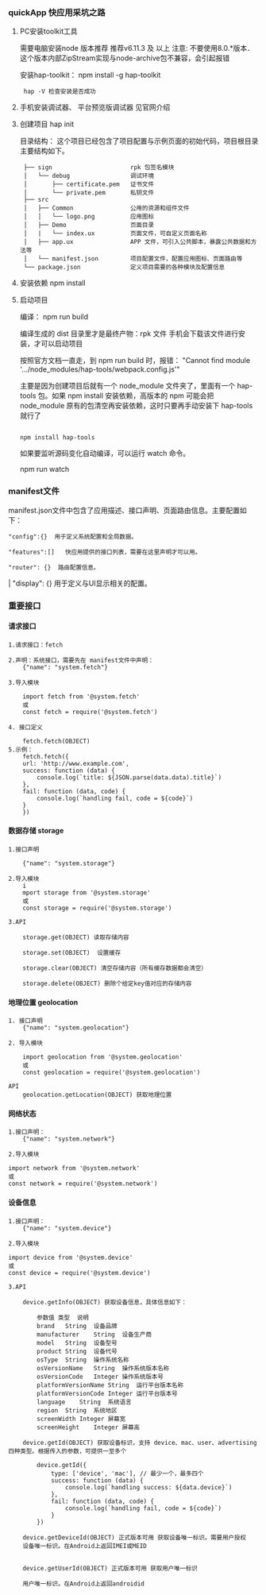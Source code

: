 ### quickApp 快应用采坑之路

1. PC安装toolkit工具

    需要电脑安装node 版本推荐 推荐v6.11.3 及 以上
    注意: 不要使用8.0.*版本．这个版本内部ZipStream实现与node-archive包不兼容，会引起报错

    安装hap-toolkit：
        npm install -g hap-toolkit
        
        hap -V 检查安装是否成功
    
2. 手机安装调试器、 平台预览版调试器 见官网介绍


3. 创建项目
    hap init <ProjectName>

    
    目录结构： 这个项目已经包含了项目配置与示例页面的初始代码，项目根目录主要结构如下。
    
        ├── sign                      rpk 包签名模块
        │   └── debug                 调试环境
        │       ├── certificate.pem   证书文件
        │       └── private.pem       私钥文件
        ├── src
        │   ├── Common                公用的资源和组件文件
        │   │   └── logo.png          应用图标
        │   ├── Demo                  页面目录
        │   |   └── index.ux          页面文件，可自定义页面名称
        │   ├── app.ux                APP 文件，可引入公共脚本，暴露公共数据和方法等
        │   └── manifest.json         项目配置文件，配置应用图标、页面路由等
        └── package.json              定义项目需要的各种模块及配置信息

4. 安装依赖
    npm install

5. 启动项目 

    编译：
        npm run build
    
    编译生成的 dist 目录里才是最终产物：rpk 文件 手机会下载该文件进行安装，才可以启动项目 


    按照官方文档一直走，到 npm run build 时，报错： "Cannot find module '.../node_modules/hap-tools/webpack.config.js'"

    主要是因为创建项目后就有一个 node_module 文件夹了，里面有一个 hap-tools 包。如果 npm install 安装依赖，高版本的 npm 可能会把 node_module 原有的包清空再安装依赖，这时只要再手动安装下 hap-tools 就行了

    ```

    npm install hap-tools

    ```

    如果要监听源码变化自动编译，可以运行 watch 命令。

    npm run watch




### manifest文件

manifest.json文件中包含了应用描述、接口声明、页面路由信息。主要配置如下：
    
    "config":{}  用于定义系统配置和全局数据。

    "features":[]   快应用提供的接口列表，需要在这里声明才可以用。

    "router": {}  路由配置信息。
|
    "display": {}     用于定义与UI显示相关的配置。


### 重要接口

#### 请求接口

    1.请求接口：fetch

    2.声明：系统接口，需要先在 manifest文件中声明： 
        {"name": "system.fetch"}

    3.导入模块

        import fetch from '@system.fetch' 
        或 
        const fetch = require('@system.fetch')
    
    4. 接口定义

        fetch.fetch(OBJECT)
    5.示例：
        fetch.fetch({
        url: 'http://www.example.com',
        success: function (data) {
            console.log(`title: ${JSON.parse(data.data).title}`)
        },
        fail: function (data, code) {
            console.log(`handling fail, code = ${code}`)
        }
        })

#### 数据存储 storage

    1.接口声明
        
        {"name": "system.storage"}

    2.导入模块
        i
        mport storage from '@system.storage'         
        或         
        const storage = require('@system.storage')
    
    3.API

        storage.get(OBJECT) 读取存储内容

        storage.set(OBJECT)  设置缓存

        storage.clear(OBJECT) 清空存储内容（所有缓存数据都会清空）

        storage.delete(OBJECT) 删除个给定key值对应的存储内容

#### 地理位置  geolocation


    1. 接口声明
        {"name": "system.geolocation"}

    2. 导入模块
    
        import geolocation from '@system.geolocation'         
        或         
        const geolocation = require('@system.geolocation')

    API 
        geolocation.getLocation(OBJECT) 获取地理位置

#### 网络状态

    1.接口声明：
        {"name": "system.network"}

    2.导入模块

    import network from '@system.network'
    或 
    const network = require('@system.network')

#### 设备信息

    1.接口声明：
        {"name": "system.device"}
    
    2.导入模块
    
    import device from '@system.device' 
    或 
    const device = require('@system.device')

    3.API

        device.getInfo(OBJECT) 获取设备信息，具体信息如下：
        
            参数值	类型	说明
            brand	String	设备品牌
            manufacturer	String	设备生产商
            model	String	设备型号
            product	String	设备代号
            osType	String	操作系统名称
            osVersionName	String	操作系统版本名称
            osVersionCode	Integer	操作系统版本号
            platformVersionName	String	运行平台版本名称
            platformVersionCode	Integer	运行平台版本号
            language	String	系统语言
            region	String	系统地区
            screenWidth	Integer	屏幕宽
            screenHeight	Integer	屏幕高

        device.getId(OBJECT) 获取设备标识，支持 device、mac、user、advertising 四种类型。根据传入的参数，可提供一至多个

            device.getId({
                type: ['device', 'mac'], // 最少一个，最多四个
                success: function (data) {
                    console.log(`handling success: ${data.device}`)
                },
                fail: function (data, code) {
                    console.log(`handling fail, code = ${code}`)
                }
            })

        device.getDeviceId(OBJECT) 正式版本可用 获取设备唯一标识。需要用户授权
        设备唯一标识。在Android上返回IMEI或MEID


        device.getUserId(OBJECT) 正式版本可用 获取用户唯一标识  

        用户唯一标识。在Android上返回androidid